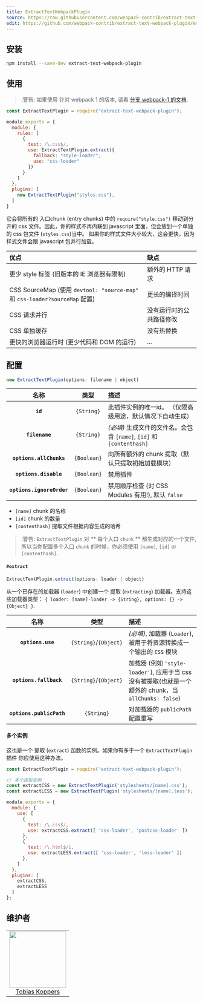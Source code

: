 ```yaml
---
title: ExtractTextWebpackPlugin
source: https://raw.githubusercontent.com/webpack-contrib/extract-text-webpack-plugin/master/README.md
edit: https://github.com/webpack-contrib/extract-text-webpack-plugin/edit/master/README.md
---
```

## 安装

```bash
npm install --save-dev extract-text-webpack-plugin
```

## 使用

> :警告: 如果使用 针对 webpack 1 的版本, 请看 [分支 webpack-1 的文档](https://github.com/webpack/extract-text-webpack-plugin/blob/webpack-1/README.md).


```js
const ExtractTextPlugin = require("extract-text-webpack-plugin");

module.exports = {
  module: {
    rules: [
      {
        test: /\.css$/,
        use: ExtractTextPlugin.extract({
          fallback: "style-loader",
          use: "css-loader"
        })
      }
    ]
  },
  plugins: [
    new ExtractTextPlugin("styles.css"),
  ]
}
```
它会将所有的 入口chunk (entry chunks) 中的 `require("style.css")` 移动到分开的 css 文件。因此，你的样式不再内联到 javascript 里面，但会放到一个单独的 css 包文件 (`styles.css`)当中。 如果你的样式文件大小较大，这会更快，因为样式文件会跟 javascript 包并行加载。

|优点|缺点|
|:---------|:------|
| 更少 style 标签 (旧版本的 IE 浏览器有限制) | 额外的 HTTP 请求 |
| CSS SourceMap (使用 `devtool: "source-map"` 和 `css-loader?sourceMap` 配置) | 更长的编译时间 |
| CSS 请求并行 | 没有运行时的公共路径修改 |
| CSS 单独缓存 | 没有热替换 |
| 更快的浏览器运行时 (更少代码和 DOM 的运行) | ... |

## 配置

```js
new ExtractTextPlugin(options: filename | object)
```

|名称|类型|描述|
|:--:|:--:|:----------|
|**`id`**|`{String}`|此插件实例的唯一id。 （仅限高级用途，默认情况下自动生成）|
|**`filename`**|`{String}`|_(必填)_ 生成文件的文件名。会包含 `[name]`, `[id]` 和 `[contenthash]`|
|**`options.allChunks`**|`{Boolean}`|向所有额外的 chunk 提取（默认只提取初始加载模块）|
|**`options.disable`**|`{Boolean}`|禁用插件|
|**`options.ignoreOrder`**|`{Boolean}`|禁用顺序检查 (对 CSS Modules 有用!), 默认 `false` |

* `[name]` chunk 的名称
* `[id]` chunk 的数量
* `[contenthash]` 提取文件根据内容生成的哈希

> :警告: `ExtractTextPlugin` 对 ** 每个入口 `chunk` ** 都生成对应的一个文件, 所以当你配置多个入口 `chunk` 的时候，你必须使用 `[name]`, `[id]` or `[contenthash]`.

#### `#extract`

```js
ExtractTextPlugin.extract(options: loader | object)
```

从一个已存在的加载器 (`loader`) 中创建一个 提取 (`extracting`) 加载器。支持这些加载器类型： `{ loader: [name]-loader -> {String}, options: {} -> {Object} }`.

|名称|类型|描述|
|:--:|:--:|:----------|
|**`options.use`**|`{String}`/`{Object}`|_(必填)_, 加载器 (`Loader`), 被用于将资源转换成一个输出的 `CSS` 模块 |
|**`options.fallback`**|`{String}`/`{Object}`| 加载器 (例如 `'style-loader'`), 应用于当 css 没有被提取(也就是一个额外的 chunk，当 `allChunks: false`)|
|**`options.publicPath`**|`{String}`|对加载器的 `publicPath` 配置重写|


#### 多个实例

这也是一个 提取 (`extract`) 函数的实例。如果你有多于一个 `ExtractTextPlugin` 插件 你应使用这种办法。

```js
const ExtractTextPlugin = require('extract-text-webpack-plugin');

// 多个提取实例
const extractCSS = new ExtractTextPlugin('stylesheets/[name].css');
const extractLESS = new ExtractTextPlugin('stylesheets/[name].less');

module.exports = {
  module: {
    use: [
      {
        test: /\.css$/,
        use: extractCSS.extract([ 'css-loader', 'postcss-loader' ])
      },
      {
        test: /\.html$/i,
        use: extractLESS.extract([ 'css-loader', 'less-loader' ])
      },
    ]
  },
  plugins: [
    extractCSS,
    extractLESS
  ]
};
```

## 维护者

<table>
  <tbody>
    <tr>
      <td align="center">
        <img width="150 height="150" src="https://github.com/sokra.png?s=150">
        <br>
        <a href="https://github.com/sokra">Tobias Koppers</a>
      </td>
    <tr>
  <tbody>
</table>


[npm]: https://img.shields.io/npm/v/extract-text-webpack-plugin.svg
[npm-url]: https://npmjs.com/package/extract-text-webpack-plugin

[node]: https://img.shields.io/node/v/extract-text-webpack-plugin.svg
[node-url]: https://nodejs.org

[deps]: https://david-dm.org/webpack-contrib/extract-text-webpack-plugin.svg
[deps-url]: https://david-dm.org/webpack-contrib/extract-text-webpack-plugin

[tests]: http://img.shields.io/travis/webpack-contrib/extract-text-webpack-plugin.svg
[tests-url]: https://travis-ci.org/webpack-contrib/extract-text-webpack-plugin

[cover]: https://coveralls.io/repos/github/webpack-contrib/extract-text-webpack-plugin/badge.svg
[cover-url]: https://coveralls.io/github/webpack-contrib/extract-text-webpack-plugin

[chat]: https://badges.gitter.im/webpack/webpack.svg
[chat-url]: https://gitter.im/webpack/webpack

